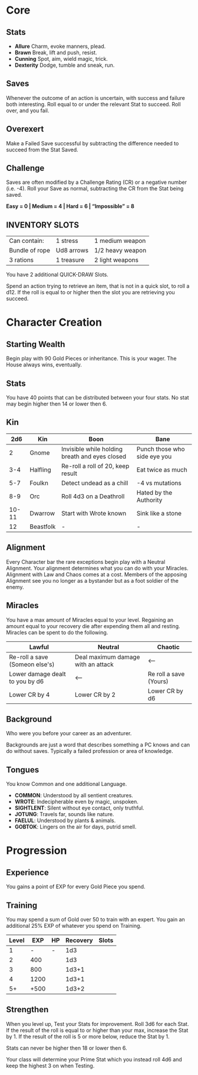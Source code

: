 # Core
## Stats
- **Allure** Charm, evoke manners, plead.
- **Brawn** Break, lift and push, resist.
- **Cunning** Spot, aim, wield magic, trick.
- **Dexterity** Dodge, tumble and sneak, run.
## Saves
Whenever the outcome of an action is uncertain, with success and failure both interesting. Roll equal to or under the relevant Stat to succeed. Roll over, and you fail.
## Overexert
Make a Failed Save successful by subtracting the difference needed to succeed from the Stat Saved.
## Challenge
Saves are often modified by a Challenge Rating (CR) or a negative number (i.e. -4). Roll your Save as normal, subtracting the CR from the Stat being saved.

**Easy = 0 | Medium = 4 | Hard = 6 | “Impossible” = 8**
## INVENTORY SLOTS
|                |            |                  |
| -------------- | ---------- | ---------------- |
| Can contain:   | 1 stress   | 1 medium weapon  |
| Bundle of rope | Ud8 arrows | 1/2 heavy weapon |
| 3 rations      | 1 treasure | 2 light weapons  |

You have 2 additional QUICK-DRAW Slots.

Spend an action trying to retrieve an item, that is not in a quick slot, to roll a d12. If the roll is equal to or higher then the slot you are retrieving you succeed.

# Character Creation
## Starting Wealth
Begin play with 90 Gold Pieces or inheritance. This is your wager. The House always wins, eventually.
## Stats
You have 40 points that can be distributed between your four stats. No stat may begin higher then 14 or lower then 6.
## Kin
| 2d6   | Kin       | Boon                                           | Bane                         |
| ----- | --------- | ---------------------------------------------- | ---------------------------- |
| 2     | Gnome     | Invisible while holding breath and eyes closed | Punch those who side eye you |
| 3-4   | Halfling  | Re-roll a roll of 20, keep result              | Eat twice as much            |
| 5-7   | Foulkn    | Detect undead as a chill                       | -4 vs mutations              |
| 8-9   | Orc       | Roll 4d3 on a Deathroll                        | Hated by the Authority       |
| 10-11 | Dwarrow   | Start with Wrote known                       | Sink like a stone            |
| 12    | Beastfolk | -                                              | -                            |
## Alignment
Every Character bar the rare exceptions begin play with a Neutral Alignment. Your alignment determines what you can do with your Miracles. Alignment with Law and Chaos comes at a cost. Members of the apposing Alignment see you no longer as a bystander but as a foot soldier of the enemy.
## Miracles
You have a max amount of Miracles equal to your level. Regaining an amount equal to your recovery die after expending them all and resting. Miracles can be spent to do the following.

| Lawful                          | Neutral                            | Chaotic                |
| ------------------------------- | ---------------------------------- | ---------------------- |
| Re-roll a save (Someon else's)  | Deal maximum damage with an attack | <--                    |
| Lower damage dealt to you by d6 | <--                                | Re roll a save (Yours) |
| Lower CR by 4                   | Lower CR by 2                      | Lower CR by d6         |
## Background
Who were you before your career as an adventurer.

Backgrounds are just a word that describes something a PC knows and can do without saves. Typically a failed profession or area of knowledge.
## Tongues
You know Common and one additional Language.
- **COMMON**: Understood by all sentient creatures.
- **WROTE**: Indecipherable even by magic, unspoken.
- **SIGHTLENT**: Silent without eye contact, only truthful.
- **JOTUNG**: Travels far, sounds like nature.
- **FAELUL**: Understood by plants & animals.
- **GOBTOK**: Lingers on the air for days, putrid smell.
# Progression
## Experience
You gains a point of EXP for every Gold Piece you spend.
## Training
You may spend a sum of Gold over 50 to train with an expert. You gain an additional 25% EXP of whatever you spend on Training.

| Level | EXP  | HP  | Recovery | Slots |
| ----- | ---- | --- | -------- | ----- |
| 1     | -    | -   | 1d3      |       |
| 2     | 400  |     | 1d3      |       |
| 3     | 800  |     | 1d3+1    |       |
| 4     | 1200 |     | 1d3+1    |       |
| 5+    | +500 |     | 1d3+2    |       |
## Strengthen
When you level up, Test your Stats for improvement. Roll 3d6 for each Stat. If the result of the roll is equal to or higher than your max, increase the Stat by 1. If the result of the roll is 5 or more below, reduce the Stat by 1.

Stats can never be higher then 18 or lower then 6.

Your class will determine your Prime Stat which you instead roll 4d6 and keep the highest 3 on when Testing.